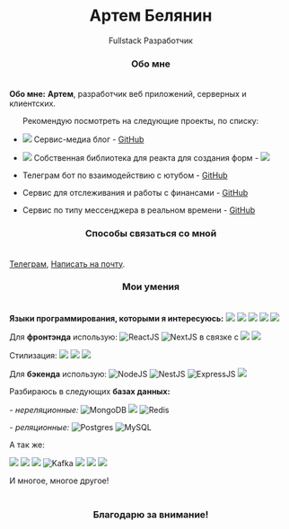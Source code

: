 <h1 align='middle'>Артем Белянин</h1>
<p align='middle'>Fullstack Разработчик</p>
<h3 align='middle'>Обо мне</h3>
<img src='https://i.postimg.cc/j2S6Sw-dq/image-6.png' height="5" width="10000">
<p><b>Обо мне:</b> <b>Артем</b>, разработчик веб приложений, серверных и клиентских.
 <ul>Рекомендую посмотреть на следующие проекты, по списку:
<li><p>
<img src='https://img.shields.io/badge/NEW-F24E1E'/>
Сервис-медиа блог - <a href ='https://github.com/Avangardio/blog'>GitHub</a> 
<li><p>
<img src='https://img.shields.io/badge/NEW-F24E1E'/>
Собственная библиотека для реакта для создания форм - <a href ='https://www.npmjs.com/package/afreactforms'><img src='https://img.shields.io/badge/NPM-FF2400'/></a>
<li><p>
Телеграм бот по взаимодействию с ютубом - <a href ='https://github.com/Avangardio/reporter-bot'>GitHub</a>
<li><p>
Cервис для отслеживания и работы с финансами - <a href ='https://github.com/Avangardio/SMF'>GitHub</a>
<li><p>
Cервис по типу мессенджера в реальном времени - <a href ='https://github.com/Avangardio/FCService'>GitHub</a>
  </ul>
<p>
<h3 align='middle'>Способы связаться со мной</h3>
<p><img src='https://i.postimg.cc/j2S6Sw-dq/image-6.png' height="5" width="10000">

<p ><a href="https://t.me/Avangardio">Телеграм</a>, <a href = "mailto: avangardio1458@gmail.com">Написать на почту</a>.
<h3 align='middle'>Мои умения</h3>

<p><img src='https://i.postimg.cc/j2S6Sw-dq/image-6.png' height="5" width="10000">
<p><b>Языки программирования, которыми я интересуюсь:</b> 
<img src="https://img.shields.io/badge/typescript-%23007ACC.svg?style=for-the-badge&logo=typescript&logoColor=white"> 
<img src="https://img.shields.io/badge/javascript-%23323330.svg?style=for-the-badge&logo=javascript&logoColor=%23F7DF1E">
<img src="https://img.shields.io/badge/PHP-777BB4?style=for-the-badge&logo=php&logoColor=white">
<img src="https://img.shields.io/badge/Python-14354C?style=for-the-badge&logo=python&logoColor=white">
<img src="https://img.shields.io/badge/C%2B%2B-00599C?style=for-the-badge&logo=c%2B%2B&logoColor=white">



<p>Для 
<b>фронтэнда</b> использую:
<img src="https://img.shields.io/badge/react-%2320232a.svg?style=for-the-badge&logo=react&logoColor=%2361DAFB" alt='ReactJS'/>
<img src="https://img.shields.io/badge/Next-black?style=for-the-badge&logo=next.js&logoColor=white" alt='NextJS'/> в связке с 
<img src="https://img.shields.io/badge/redux-%23593d88.svg?style=for-the-badge&logo=redux&logoColor=white"/>
<img src='https://camo.githubusercontent.com/1705f2440ee444c8b69a7c7b72ab06f83afc6ccf09e61ed0e47a91bef0bb20a6/68747470733a2f2f696d672e736869656c64732e696f2f7374617469632f76313f7374796c653d666f722d7468652d6261646765266d6573736167653d4d6f625826636f6c6f723d323232323232266c6f676f3d4d6f6258266c6f676f436f6c6f723d464639393535266c6162656c3d'/>
</p>

<p>Стилизация:
<img src="https://img.shields.io/badge/SASS-hotpink.svg?style=for-the-badge&logo=SASS&logoColor=white"/>
<img src="https://img.shields.io/badge/CSS-239120?&style=for-the-badge&logo=css3&logoColor=white"/>
<img src='https://camo.githubusercontent.com/2c6d90309a6daf1aca2519104dfdac3510f96e1ab5a8f5594cb8a30ce9da2030/68747470733a2f2f696d672e736869656c64732e696f2f7374617469632f76313f7374796c653d666f722d7468652d6261646765266d6573736167653d4c65737326636f6c6f723d314433363544266c6f676f3d4c657373266c6f676f436f6c6f723d464646464646266c6162656c3d'/>


<p>Для <b>бэкенда</b> использую: 
<img src="https://img.shields.io/badge/node.js-6DA55F?style=for-the-badge&logo=node.js&logoColor=white" alt='NodeJS'/> 
<img src="https://img.shields.io/badge/nestjs-%23E0234E.svg?style=for-the-badge&logo=nestjs&logoColor=white" alt='NestJS'/>
<img src="https://img.shields.io/badge/express.js-%23404d59.svg?style=for-the-badge&logo=express&logoColor=%2361DAFB" alt='ExpressJS'/>
<img src='https://camo.githubusercontent.com/3923a37583bf8b9a81fabab80bcdc42a2db89566c6cdffa4bbfc53186a5bbeab/68747470733a2f2f696d672e736869656c64732e696f2f7374617469632f76313f7374796c653d666f722d7468652d6261646765266d6573736167653d4661737469667926636f6c6f723d303030303030266c6f676f3d46617374696679266c6f676f436f6c6f723d464646464646266c6162656c3d'/>
<p>Разбираюсь в следующих <b>базах данных:</b> <p><i> - нереляционные: </i>
<img src="https://img.shields.io/badge/MongoDB-%234ea94b.svg?style=for-the-badge&logo=mongodb&logoColor=white" alt='MongoDB'/> 
<img src='https://camo.githubusercontent.com/33ded515024f8ee07822f348fa6de9058949387af83a9f2b7e0c536af4104bc8/68747470733a2f2f696d672e736869656c64732e696f2f7374617469632f76313f7374796c653d666f722d7468652d6261646765266d6573736167653d5363796c6c61444226636f6c6f723d323232323232266c6f676f3d5363796c6c614442266c6f676f436f6c6f723d364344354537266c6162656c3d'/>
<img src="https://img.shields.io/badge/redis-%23DD0031.svg?style=for-the-badge&logo=redis&logoColor=white" alt='Redis'/>
<p><i> - реляционные: </i>
<img src="https://img.shields.io/badge/postgres-%23316192.svg?style=for-the-badge&logo=postgresql&logoColor=white" alt='Postgres'/>
<img src="https://img.shields.io/badge/mysql-%2300f.svg?style=for-the-badge&logo=mysql&logoColor=white" alt='MySQL'/>
 <p> А так же:
  <p/><img src='https://img.shields.io/badge/rxjs-%23B7178C.svg?style=for-the-badge&logo=reactivex&logoColor=white'/>
<img src='https://img.shields.io/badge/Socket.io-black?style=for-the-badge&logo=socket.io&badgeColor=010101)'/>
<img src='https://img.shields.io/badge/Rabbitmq-FF6600?style=for-the-badge&logo=rabbitmq&logoColor=white' />
<img src="https://img.shields.io/badge/Apache%20Kafka-000?style=for-the-badge&logo=apachekafka" alt="Kafka"/> 
<img src='https://img.shields.io/badge/Telegram-2CA5E0?style=for-the-badge&logo=telegram&logoColor=white'/>
<img src='https://img.shields.io/badge/Telegram-2CA5E0?style=for-the-badge&logo=telegram&logoColor=white'/>
<img src='https://camo.githubusercontent.com/61406e0657482c3aef4b1bd17a20fe71231f648a7926cfe7e5597d56da525b0c/68747470733a2f2f696d672e736869656c64732e696f2f7374617469632f76313f7374796c653d666f722d7468652d6261646765266d6573736167653d4b756265726e6574657326636f6c6f723d333236434535266c6f676f3d4b756265726e65746573266c6f676f436f6c6f723d464646464646266c6162656c3d'/>
<p>И многое, многое другое!
<p><img src='https://i.postimg.cc/j2S6Sw-dq/image-6.png' height="5" width="10000">
<h3 align='middle'>Благодарю за внимание!</h3>
